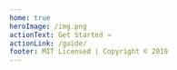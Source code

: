 ```yaml
---
home: true
heroImage: /img.png
actionText: Get Started →
actionLink: /guide/
footer: MIT Licensed | Copyright © 2019
---
```

